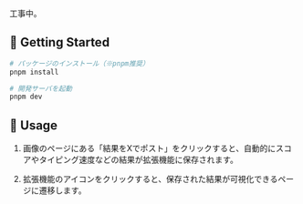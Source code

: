 工事中。

## 🚀 Getting Started

```bash
# パッケージのインストール（※pnpm推奨）
pnpm install

# 開発サーバを起動
pnpm dev
```

## 🤔 Usage

1. 画像のページにある「結果をXでポスト」をクリックすると、自動的にスコアやタイピング速度などの結果が拡張機能に保存されます。

2. 拡張機能のアイコンをクリックすると、保存された結果が可視化できるページに遷移します。

<!-- ![sushida_results](https://github.com/user-attachments/assets/53b94b58-9a50-4fe2-abce-4614f000bfb0) -->
